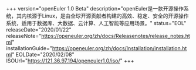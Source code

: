 +++
version="openEuler 1.0 Beta"
description="openEuler是一款开源操作系统，其内核源于Linux，是由全球开源贡献者构建的高效、稳定、安全的开源操作系统，适用于数据库、大数据、云计算、人工智能等应用场景。"
status="EOL"
releaseDate="2020/01/22"
releaseNote="https://openeuler.org/zh/docs/Releasenotes/release_notes.html"
installationGuide="https://openeuler.org/zh/docs/Installation/installation.html"
EOLDate="2020/02/08"
ISOUrl="https://121.36.97.194/openeuler1.0/iso/"
+++
